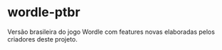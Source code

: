 # wordle-ptbr
Versão brasileira do jogo Wordle com features novas elaboradas pelos criadores deste projeto.
